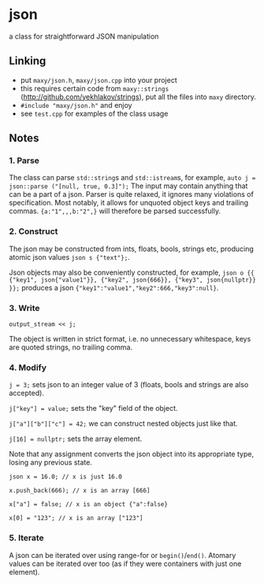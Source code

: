 # json
a class for straightforward JSON manipulation

## Linking

- put `maxy/json.h`, `maxy/json.cpp` into your project
- this requires certain code from `maxy::strings` (http://github.com/yekhlakov/strings), put all the files into `maxy` directory.
- `#include "maxy/json.h"` and enjoy
- see `test.cpp` for examples of the class usage

## Notes

### 1. Parse

The class can parse `std::string`s and `std::istream`s, for example, `auto j = json::parse ("[null, true, 0.3]");`
The input may contain anything that can be a part of a json.
Parser is quite relaxed, it ignores many violations of specification. Most notably, it allows for unquoted object keys and trailing commas.
`{a:"1",,,b:"2",}` will therefore be parsed successfully.

### 2. Construct

The json may be constructed from ints, floats, bools, strings etc, producing atomic json values `json s {"text"};`.

Json objects may also be conveniently constructed, for example, `json o {{ {"key1", json{"value1"}}, {"key2", json{666}}, {"key3", json{nullptr}} }};`
produces a json `{"key1":"value1","key2":666,"key3":null}`.

### 3. Write

`output_stream << j;`

The object is written in strict format, i.e. no unnecessary whitespace, keys are quoted strings, no trailing comma.

### 4. Modify

`j = 3;` sets json to an integer value of 3 (floats, bools and strings are also accepted).

`j["key"] = value;` sets the "key" field of the object.

`j["a"]["b"]["c"] = 42;` we can construct nested objects just like that.

`j[16] = nullptr;` sets the array element.

Note that any assignment converts the json object into its appropriate type, losing any previous state.

`json x = 16.0; // x is just 16.0`

`x.push_back(666); // x is an array [666]`

`x["a"] = false; // x is an object {"a":false}`

`x[0] = "123"; // x is an array ["123"]`

### 5. Iterate

A json can be iterated over using range-for or `begin()`/`end()`. Atomary values can be iterated over too (as if they were containers with
just one element).
